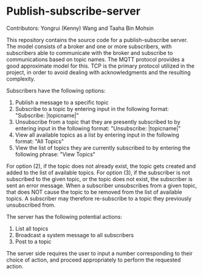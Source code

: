 # Publish-subscribe-server

Contributors: Yongrui (Kenny) Wang and Taaha Bin Mohsin

This repository contains the source code for a publish-subscribe server. The model consists of a broker and one or more subscribers, with subscribers able to communicate with the broker and subscribe to communications based on topic names. The MQTT protocol provides a good approximate model for this. TCP is the primary protocol utilized in the project, in order to avoid dealing with acknowledgments and the resulting complexity. 

Subscribers have the following options:
<ol>
<li> Publish a message to a specific topic </li>
<li> Subscribe to a topic by entering input in the following format: "Subscribe: |topicname|" </li>
<li> Unsubscribe from a topic that they are presently subscribed to by entering input in the following format: "Unsubscribe: |topicname|" </li>
<li> View all available topics as a list by entering input in the following format: "All Topics"</li>
<li> View the list of topics they are currently subscribed to by entering the following phrase: "View Topics"
</ol>

For option (2), if the topic does not already exist, the topic gets created and added to the list of available topics.
For option (3), if the subscriber is not subscribed to the given topic, or the topic does not exist, the subscriber is sent an error message. When a subscriber unsubscribes from a given topic, that does NOT cause the topic to be removed from the list of available topics. A subscriber may therefore re-subscribe to a topic they previously unsubscribed from.

The server has the following potential actions:
<ol>
<li>List all topics</li>
<li>Broadcast a system message to all subscribers</li>
<li>Post to a topic</li>
</ol>
The server side requires the user to input a number corresponding to their choice of action, and proceed appropriately to perform the requested action.

